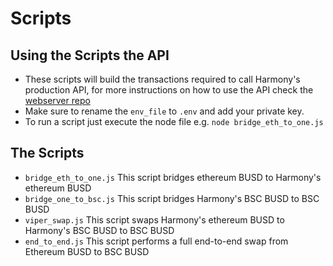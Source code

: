 # Scripts

## Using the Scripts the API

* These scripts will build the transactions required to call Harmony's production API, for more instructions on how to use the API check the [webserver repo](https://docs.harmony.one/home/developers/tutorials/using-crosschain-api/webserver)
* Make sure to rename the `env_file` to `.env` and add your private key.
* To run a script just execute the node file e.g. `node bridge_eth_to_one.js`

## The Scripts

* `bridge_eth_to_one.js` This script bridges ethereum BUSD to Harmony's ethereum BUSD
* `bridge_one_to_bsc.js` This script bridges Harmony's BSC BUSD to BSC BUSD
* `viper_swap.js` This script swaps Harmony's ethereum BUSD to Harmony's BSC BUSD to BSC BUSD
* `end_to_end.js` This script performs a full end-to-end swap from Ethereum BUSD to BSC BUSD

